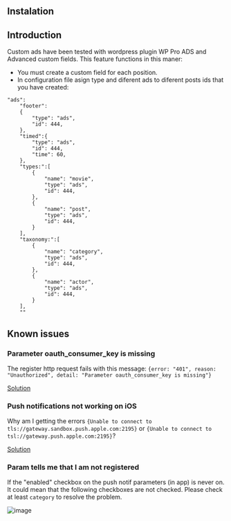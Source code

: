 ## Instalation
 
## Introduction

Custom ads have been tested with wordpress plugin WP Pro ADS and Advanced custom fields. This feature functions in this maner:

- You must create a custom field for each position.
- In configuration file asign type and diferent ads to diferent posts ids that you have created:
```
"ads":
    "footer":
    {
        "type": "ads",
        "id": 444,
    },
    "timed":{
        "type": "ads",
        "id": 444,
        "time": 60,
    },
    "types:":[
        {
            "name": "movie",
            "type": "ads",
            "id": 444,            
        },
        {
            "name": "post",
            "type": "ads",
            "id": 444,            
        }        
    ],
    "taxonomy:":[
        {
            "name": "category",
            "type": "ads",
            "id": 444,            
        },
        {
            "name": "actor",
            "type": "ads",
            "id": 444,            
        }        
    ],    
    ""
```


## Known issues

### Parameter oauth_consumer_key is missing

The register http request fails with this message: `{error: "401", reason: "Unauthorized", detail: "Parameter oauth_consumer_key is missing"}`

[Solution](https://wordpress.org/support/topic/not-connect-the-android-app-to-wordpress-site-using-register-api)

### Push notifications not working on iOS

Why am I getting the errors `{Unable to connect to tls://gateway.sandbox.push.apple.com:2195}` or `{Unable to connect to tsl://gateway.push.apple.com:2195}`?

[Solution](http://stackoverflow.com/questions/1444355/iphone-push-notification-unable-to-connect-to-the-ssl-server)

### Param tells me that I am not registered

If the "enabled" checkbox on the push notif parameters (in app) is never on. It could mean that the following checkboxes are not checked. Please check at least `category` to resolve the problem.

![image](https://cloud.githubusercontent.com/assets/1388706/19411490/f5f52170-9302-11e6-9f31-28f9a97da691.png)
